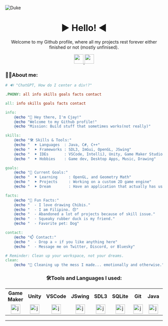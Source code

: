 ![Duke](https://github.com/user-attachments/assets/7f153eee-9c6e-4b19-a472-daf848a9a6e9)

<div align="center">
  <h1>▶ Hello! ◀</h1>
  <p>Welcome to my Github profile, where all my projects rest forever either finished or not (mostly unfinised).</p>

  <a href="https://bsky.app/profile/sarrygeezowo.bsky.social">
    <img height="30" src="https://img.shields.io/badge/Bluesky-3d84ff?style=for-the-badge&logo=Bluesky&logoColor=white"/>
  </a>

  <a href="https://x.com/Sarry_giz">
    <img height="30" src="https://img.shields.io/badge/Twitter-792dd6?style=for-the-badge&logo=X&logoColor=white"/>
  </a>
</div>

<h3>👩‍💻About me:</h3>

```makefile
# 🔊 "ChatGPT, How do I center a div!?"

.PHONY: all info skills goals facts contact

all: info skills goals facts contact

info:
	@echo "👋 Hey there, I'm Cjay!"
	@echo "Welcome to my Github profile!"
	@echo "Mission: Build stuff that sometimes works(not really)"

skills:
	@echo "🛠️ Skills & Tools:"
	@echo "  ⯈ Languages  : Java, C#, C++"
	@echo "  ⯈ Frameworks : SDL3, ImGui, OpenGL, JSwing"
	@echo "  ⯈ IDEs       : VSCode, IntelliJ, Unity, Game Maker Studio"
	@echo "  ⯈ Hobbies    : Game dev, Desktop Apps, Music, Drawing"

goals:
	@echo "🎯 Current Goals:"
	@echo "  ⯈ Learning     : OpenGL, and Geometry Math"
	@echo "  ⯈ Projects     : Working on a custom 2D game engine"
	@echo "  ⯈ Dream        : Have an application that actually has users 😭😭"

facts:
	@echo "🐾 Fun Facts:"
	@echo "  - I love drawing Chibis."
	@echo "  - I am Filipino. 😞"
	@echo "  - Abandoned a lot of projects because of skill issue."
	@echo "  - Squeaky rubber duck is my friend."
	@echo "  - Favorite pet: Dog"

contact:
	@echo "📫 Contact:"
	@echo "  - Drop a ⭐ if you like anything here"
	@echo "  - Message me on Twitter, Discord, or Bluesky"

# Reminder: Clean up your workspace, not your dreams.
clean:
	@echo "🧹 Cleaning up the mess I made... emotionally and otherwise."
```

<h3 align="center">🛠Tools and Languages I used:</h3>
<table align="center">
<tr>
  <th>Game Maker</th>
  <th>Unity</th>
  <th>VSCode</th>
  <th>JSwing</th>
  <th>SDL3</th>
  <th>SQLite</th>
  <th>Git</th>
  <th>Java</th>
  <th>C++</th>
  <th>C#</th>
</tr>
<tr>
  <td align="center"><img src="https://github.com/user-attachments/assets/1f30a488-f405-44b1-848c-cb45660ddc07" height="30" alt="java logo"  /> </td>
  <td align="center"><img src="https://cdn.jsdelivr.net/gh/devicons/devicon/icons/unity/unity-original.svg" height="30" alt="java logo"  /> </td>
  <td align="center"><img src="https://cdn.jsdelivr.net/gh/devicons/devicon/icons/vscode/vscode-original.svg" height="30" alt="java logo"  /> </td>
  <td align="center"><img src="https://cdn.jsdelivr.net/gh/devicons/devicon/icons/java/java-original.svg" height="30" alt="java logo"  /> </td>
  <td align="center"><img src="https://cdn.jsdelivr.net/gh/devicons/devicon/icons/sdl/sdl-original.svg" height="30" alt="java logo"  /> </td>
  <td align="center"><img src="https://cdn.jsdelivr.net/gh/devicons/devicon/icons/sqlite/sqlite-original.svg" height="30" alt="java logo"  /> </td>
  <td align="center"><img src="https://cdn.jsdelivr.net/gh/devicons/devicon/icons/git/git-original.svg" height="30" alt="java logo"  /> </td>
  <td align="center"><img src="https://cdn.jsdelivr.net/gh/devicons/devicon/icons/java/java-original.svg" height="30" alt="java logo"  /> </td>
  <td align="center"><img src="https://cdn.jsdelivr.net/gh/devicons/devicon/icons/cplusplus/cplusplus-original.svg" alt="C++ Logo" height="30"></td>
  <td align="center"><img src="https://cdn.jsdelivr.net/gh/devicons/devicon/icons/csharp/csharp-original.svg" height="30" alt="csharp logo"/></td>
</tr>
</table>
<hr>

